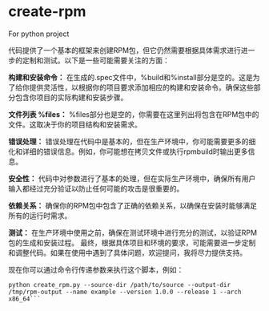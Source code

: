 # create-rpm
For python project

代码提供了一个基本的框架来创建RPM包，但它仍然需要根据具体需求进行进一步的定制和测试。以下是一些可能需要关注的方面：

**构建和安装命令：**
在生成的.spec文件中，%build和%install部分是空的。这是为了给你提供灵活性，以根据你的项目要求添加相应的构建和安装命令。确保这些部分包含你项目的实际构建和安装步骤。

**文件列表 %files：**
%files部分也是空的，你需要在这里列出将包含在RPM包中的文件。这取决于你的项目结构和安装需求。

**错误处理：**
错误处理在代码中是基本的，但在生产环境中，你可能需要更多的细化和详细的错误信息。例如，你可能想在拷贝文件或执行rpmbuild时输出更多信息。

**安全性：**
代码中对参数进行了基本的处理，但在实际生产环境中，确保所有用户输入都经过充分验证以防止任何可能的攻击是很重要的。

**依赖关系：**
确保你的RPM包中包含了正确的依赖关系，以确保在安装时能够满足所有的运行时需求。

**测试：**
在生产环境中使用之前，确保在测试环境中进行充分的测试，以验证RPM包的生成和安装过程。
最终，根据具体项目和环境的要求，可能需要进一步定制和调整代码。如果在使用中遇到了具体问题，欢迎提问，我将尽力提供支持。

现在你可以通过命令行传递参数来执行这个脚本，例如：
```shell
python create_rpm.py --source-dir /path/to/source --output-dir /tmp/rpm-output --name example --version 1.0.0 --release 1 --arch x86_64```
